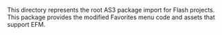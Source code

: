 This directory represents the root AS3 package import for Flash projects.
This package provides the modified Favorites menu code and assets that support EFM.
